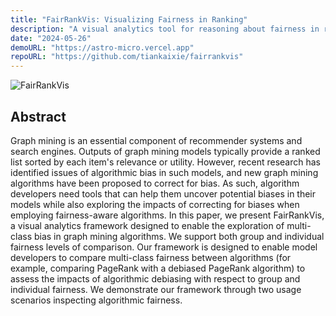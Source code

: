 ```yaml
---
title: "FairRankVis: Visualizing Fairness in Ranking"
description: "A visual analytics tool for reasoning about fairness in ranking."
date: "2024-05-26"
demoURL: "https://astro-micro.vercel.app"
repoURL: "https://github.com/tiankaixie/fairrankvis"
---
```


![FairRankVis](/fairrankvis.png)

## Abstract

Graph mining is an essential component of recommender systems and search engines. Outputs of graph mining models typically provide a ranked list sorted by each item's relevance or utility. However, recent research has identified issues of algorithmic bias in such models, and new graph mining algorithms have been proposed to correct for bias. As such, algorithm developers need tools that can help them uncover potential biases in their models while also exploring the impacts of correcting for biases when employing fairness-aware algorithms. In this paper, we present FairRankVis, a visual analytics framework designed to enable the exploration of multi-class bias in graph mining algorithms. We support both group and individual fairness levels of comparison. Our framework is designed to enable model developers to compare multi-class fairness between algorithms (for example, comparing PageRank with a debiased PageRank algorithm) to assess the impacts of algorithmic debiasing with respect to group and individual fairness. We demonstrate our framework through two usage scenarios inspecting algorithmic fairness.
